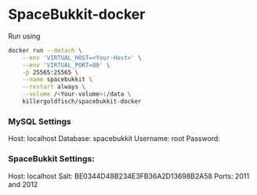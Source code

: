 # SpaceBukkit-docker

Run using

```sh
docker run --detach \
    --env 'VIRTUAL_HOST=<Your-Host>' \
    --env 'VIRTUAL_PORT=80' \
    -p 25565:25565 \
    --name spacebukkit \
    --restart always \
    --volume /<Your-volume>:/data \
    killergoldfisch/spacebukkit-docker
```
### MySQL Settings

Host: localhost
Database: spacebukkit
Username: root
Password: <empty>

### SpaceBukkit Settings:

Host: localhost
Salt: BE0344D48B234E3FB36A2D13698B2A58
Ports: 2011 and 2012